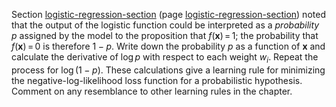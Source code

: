 

Section <a class="sectionRef" id="sectionref" title="" href="#">logistic-regression-section</a>
(page <a class="pageRef" id="pageref" title="" href="#">logistic-regression-section</a>) noted that the output of the logistic function
could be interpreted as a <i>probability</i> $p$ assigned by the
model to the proposition that $f(\textbf{x}){{\,=\,}}1$; the probability that
$f(\textbf{x}){{\,=\,}}0$ is therefore $1-p$. Write down the probability $p$
as a function of $\textbf{x}$ and calculate the derivative of $\log p$ with
respect to each weight $w_i$. Repeat the process for $\log (1-p)$. These
calculations give a learning rule for minimizing the
negative-log-likelihood loss function for a probabilistic hypothesis.
Comment on any resemblance to other learning rules in the chapter.
